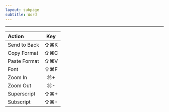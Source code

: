 ```yaml
---
layout: subpage
subtitle: Word
---
```


---

 Action                           | Key          |
 :------------------------------- | :----------: |
 Send to Back                     | ⇧⌘K          |
 Copy Format                      | ⇧⌘C          |
 Paste Format                     | ⇧⌘V          |
 Font                             | ⇧⌘F          |
 Zoom In                          | ⌘+           |
 Zoom Out                         | ⌘-           |
 Superscript                      |   ⇧⌘+           |
 Subscript                        |  ⇧⌘-           |
